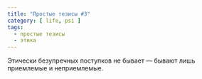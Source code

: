 ```yaml
---
title: "Простые тезисы #3"
category: [ life, psi ]
tags:
  - простые тезисы
  - этика
---
```

Этически безупречных поступков не бывает — бывают лишь приемлемые и неприемлемые.
